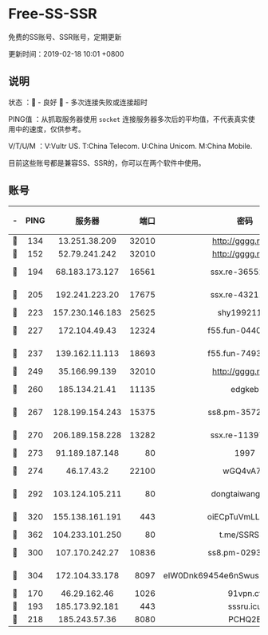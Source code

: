 # Free-SS-SSR

免费的SS账号、SSR账号，定期更新

更新时间：2019-02-18 10:01 +0800

## 说明

状态     ：🙂 - 良好 🙁 - 多次连接失败或连接超时

PING值   ：从抓取服务器使用 `socket` 连接服务器多次后的平均值，不代表真实使用中的速度，仅供参考。

V/T/U/M  ：V:Vultr US. T:China Telecom. U:China Unicom. M:China Mobile.

目前这些账号都是兼容SS、SSR的，你可以在两个软件中使用。

## 账号

|-|PING|服务器|端口|密码|加密方式|区域|V/T/U/M|
|:----:|:----:|:-----:|-----:|:----:|:----:|:----:|:----:|
|🙂|134|13.251.38.209|32010|http://gggg.rocks|chacha20|SG|10↑/10↑/10↑/10↑|
|🙂|152|52.79.241.242|32010|http://gggg.rocks|chacha20|KR|7↑/8↑/9↑/8↑|
|🙂|194|68.183.173.127|16561|ssx.re-36552338|aes-256-cfb|US|10↑/10↑/10↑/10↑|
|🙂|205|192.241.223.20|17675|ssx.re-43211385|aes-256-cfb|US|10↑/10↑/10↑/10↑|
|🙂|223|157.230.146.183|25625|shy19921124|rc4-md5|US|10↑/10↑/10↑/10↑|
|🙂|227|172.104.49.43|12324|f55.fun-04402862|aes-256-cfb|SG|10↑/10↑/10↑/10↑|
|🙂|237|139.162.11.113|18693|f55.fun-74935090|aes-256-cfb|SG|10↑/10↑/10↑/10↑|
|🙂|249|35.166.99.139|32010|http://gggg.rocks|chacha20|US|10↑/10↑/10↑/10↑|
|🙂|260|185.134.21.41|11135|edgkeb|aes-256-cfb|GB|10↑/10↑/10↑/10↑|
|🙂|267|128.199.154.243|15375|ss8.pm-35729941|aes-256-cfb|SG|10↑/10↑/10↑/10↑|
|🙂|270|206.189.158.228|13282|ssx.re-11397366|aes-256-cfb|SG|10↑/10↑/10↑/10↑|
|🙂|273|91.189.187.148|80|1997|chacha20|US|10↑/10↑/10↑/10↑|
|🙂|274|46.17.43.2|22100|wGQ4vA7D|aes-256-gcm|RU|7↓/10↑/10↑/10↑|
|🙂|292|103.124.105.211|80|dongtaiwang.com|aes-256-cfb|US|10↑/10↑/10↑/10↑|
|🙂|320|155.138.161.191|443|oiECpTuVmLLxk4Ts|aes-256-cfb|US|9↑/10↑/10↑/10↑|
|🙂|362|104.233.101.250|80|t.me/SSRSUB|rc4-md5|CA|10↑/10↑/10↑/10↑|
|🙂|300|107.170.242.27|10836|ss8.pm-02934993|aes-256-cfb|US|10↑/10↑/10↑/10↑|
|🙂|304|172.104.33.178|8097|eIW0Dnk69454e6nSwuspv9DmS201tQ0D|aes-256-cfb|SG|10↑/10↑/10↑/10↑|
|🙁|170|46.29.162.46|1026|91vpn.cf|rc4-md5|RU|10↑/10↑/10↑/10↑|
|🙁|193|185.173.92.181|443|sssru.icu|rc4-md5|RU|10↑/10↑/10↑/10↑|
|🙁|218|185.243.57.36|8080|PCHQ2E|rc4-md5|US|10↑/10↑/10↑/10↑|

